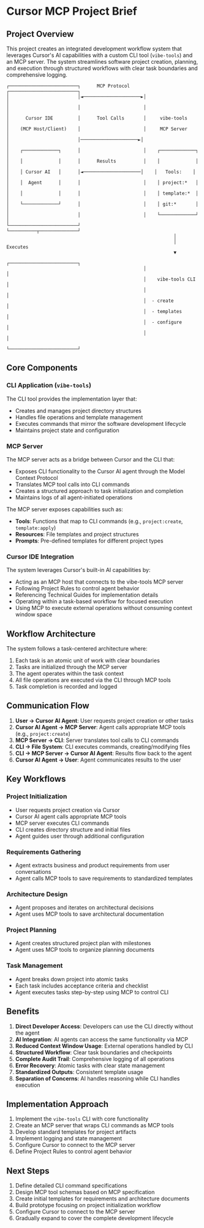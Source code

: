 # Cursor MCP Project Brief

## Project Overview

This project creates an integrated development workflow system that leverages Cursor's AI capabilities with a custom CLI tool (`vibe-tools`) and an MCP server. The system streamlines software project creation, planning, and execution through structured workflows with clear task boundaries and comprehensive logging.

```
┌─────────────────────────┐      MCP Protocol      ┌─────────────────────────┐
│                         │◄─────────────────────►│                         │
│                         │                       │                         │
│      Cursor IDE         │      Tool Calls       │     vibe-tools          │
│    (MCP Host/Client)    │                       │     MCP Server          │
│                         │─────────────────────►│                         │
│    ┌─────────────┐      │                       │    ┌─────────────┐      │
│    │             │      │      Results          │    │             │      │
│    │ Cursor AI   │      │◄─────────────────────│    │   Tools:    │      │
│    │  Agent      │      │                       │    │ project:*   │      │
│    │             │      │                       │    │ template:*  │      │
│    └─────────────┘      │                       │    │ git:*       │      │
│                         │                       │    └─────────────┘      │
└─────────────────────────┘                       └──────────┬──────────────┘
                                                             │
                                                             │ Executes
                                                             ▼
                                                  ┌─────────────────────────┐
                                                  │                         │
                                                  │    vibe-tools CLI       │
                                                  │                         │
                                                  │  - create               │
                                                  │  - templates            │
                                                  │  - configure            │
                                                  │                         │
                                                  └─────────────────────────┘
```

## Core Components

### CLI Application (`vibe-tools`)

The CLI tool provides the implementation layer that:

* Creates and manages project directory structures
* Handles file operations and template management
* Executes commands that mirror the software development lifecycle
* Maintains project state and configuration

### MCP Server

The MCP server acts as a bridge between Cursor and the CLI that:

* Exposes CLI functionality to the Cursor AI agent through the Model Context Protocol
* Translates MCP tool calls into CLI commands
* Creates a structured approach to task initialization and completion
* Maintains logs of all agent-initiated operations

The MCP server exposes capabilities such as:

* **Tools**: Functions that map to CLI commands (e.g., `project:create`, `template:apply`)
* **Resources**: File templates and project structures
* **Prompts**: Pre-defined templates for different project types

### Cursor IDE Integration

The system leverages Cursor's built-in AI capabilities by:

* Acting as an MCP host that connects to the vibe-tools MCP server
* Following Project Rules to control agent behavior
* Referencing Technical Guides for implementation details
* Operating within a task-based workflow for focused execution
* Using MCP to execute external operations without consuming context window space

## Workflow Architecture

The system follows a task-centered architecture where:


1. Each task is an atomic unit of work with clear boundaries
2. Tasks are initialized through the MCP server
3. The agent operates within the task context
4. All file operations are executed via the CLI through MCP tools
5. Task completion is recorded and logged

## Communication Flow


1. **User → Cursor AI Agent**: User requests project creation or other tasks
2. **Cursor AI Agent → MCP Server**: Agent calls appropriate MCP tools (e.g., `project:create`)
3. **MCP Server → CLI**: Server translates tool calls to CLI commands
4. **CLI → File System**: CLI executes commands, creating/modifying files
5. **CLI → MCP Server → Cursor AI Agent**: Results flow back to the agent
6. **Cursor AI Agent → User**: Agent communicates results to the user

## Key Workflows

### Project Initialization

* User requests project creation via Cursor
* Cursor AI agent calls appropriate MCP tools
* MCP server executes CLI commands
* CLI creates directory structure and initial files
* Agent guides user through additional configuration

### Requirements Gathering

* Agent extracts business and product requirements from user conversations
* Agent calls MCP tools to save requirements to standardized templates

### Architecture Design

* Agent proposes and iterates on architectural decisions
* Agent uses MCP tools to save architectural documentation

### Project Planning

* Agent creates structured project plan with milestones
* Agent uses MCP tools to organize planning documents

### Task Management

* Agent breaks down project into atomic tasks
* Each task includes acceptance criteria and checklist
* Agent executes tasks step-by-step using MCP to control CLI

## Benefits


1. **Direct Developer Access**: Developers can use the CLI directly without the agent
2. **AI Integration**: AI agents can access the same functionality via MCP
3. **Reduced Context Window Usage**: External operations handled by CLI
4. **Structured Workflow**: Clear task boundaries and checkpoints
5. **Complete Audit Trail**: Comprehensive logging of all operations
6. **Error Recovery**: Atomic tasks with clear state management
7. **Standardized Outputs**: Consistent template usage
8. **Separation of Concerns**: AI handles reasoning while CLI handles execution

## Implementation Approach


1. Implement the `vibe-tools` CLI with core functionality
2. Create an MCP server that wraps CLI commands as MCP tools
3. Develop standard templates for project artifacts
4. Implement logging and state management
5. Configure Cursor to connect to the MCP server
6. Define Project Rules to control agent behavior

## Next Steps


1. Define detailed CLI command specifications
2. Design MCP tool schemas based on MCP specification
3. Create initial templates for requirements and architecture documents
4. Build prototype focusing on project initialization workflow
5. Configure Cursor to connect to the MCP server
6. Gradually expand to cover the complete development lifecycle


